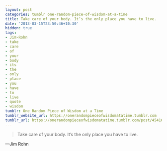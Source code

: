 ```yaml
---
layout: post
categories: tumblr one-random-piece-of-wisdom-at-a-time
title: Take care of your body. It’s the only place you have to live.
date: '2013-03-15T23:50:46+10:30'
hidden: true
tags:
- Jim-Rohn
- take
- care
- of
- your
- body
- its
- the
- only
- place
- you
- have
- to
- live
- quote
- wisdom
tumblr: One Random Piece of Wisdom at a Time
tumblr_website_url: https://onerandompieceofwisdomatatime.tumblr.com
tumblr_url: https://onerandompieceofwisdomatatime.tumblr.com/post/45416770755/take-care-of-your-body-its-the-only-place-you
---
```

> Take care of your body. It’s the only place you have to live.

—Jim Rohn
